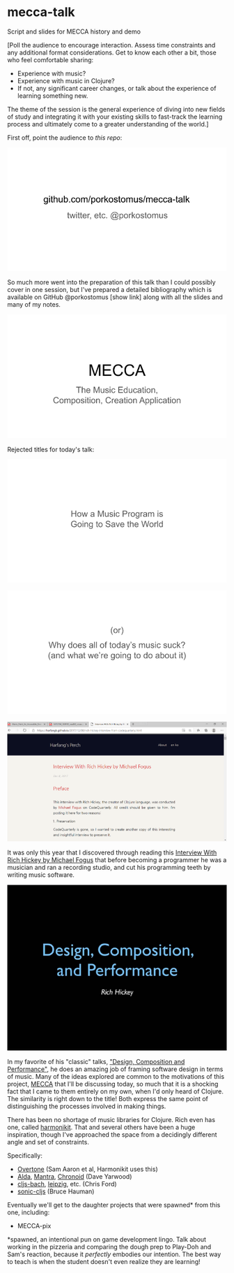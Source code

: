# mecca-talk
Script and slides for MECCA history and demo

[Poll the audience to encourage interaction. Assess time constraints and any additional format considerations. Get to know each other a bit, those who feel comfortable sharing:

- Experience with music?
- Experience with music in Clojure?
- If not, any significant career changes, or talk about the experience of learning something new.

The theme of the session is the general experience of diving into new fields of study and integrating it with your existing skills to fast-track the learning process and ultimately come to a greater understanding of the world.]

First off, point the audience to *this repo*:

![repo](images/whoami.png)

So much more went into the preparation of this talk than I could possibly cover in one session, but I've prepared a detailed bibliography which is available on GitHub @porkostomus [show link] along with all the slides and many of my notes.

![title page](images/MECCA.png)

Rejected titles for today's talk:

![Reject 1](images/MECCA2.png)

![Reject 2](images/MECCA3.png)

![Fogus interview](images/fogus.png)

It was only this year that I discovered through reading this [Interview With Rich Hickey by Michael Fogus](https://harfangk.github.io/2017/12/08/rich-hickey-interview-from-codequarterly.html) that before becoming a programmer he was a musician and ran a recording studio, and cut his programming teeth by writing music software.

![Design, composition and performance](images/design.jpg)

In my favorite of his "classic" talks, ["Design, Composition and Performance"](https://github.com/matthiasn/talk-transcripts/blob/master/Hickey_Rich/DesignCompositionPerformance.md), he does an amazing job of framing software design in terms of music. Many of the ideas explored are common to the motivations of this project, [MECCA](https://github.com/porkostomus/mecca) that I'll be discussing today, so much that it is a shocking fact that I came to them entirely on my own, when I'd only heard of Clojure. The similarity is right down to the title! Both express the same point of distinguishing the processes involved in making things.



There has been no shortage of music libraries for Clojure. Rich even has one, called [harmonikit](https://github.com/richhickey/harmonikit). That and several others have been a huge inspiration, though I've approached the space from a decidingly different angle and set of constraints.

Specifically:

- [Overtone](https://github.com/overtone/overtone) (Sam Aaron et al, Harmonikit uses this)
- [Alda](https://github.com/alda-lang/alda), [Mantra](https://github.com/daveyarwood/mantra), [Chronoid](https://github.com/daveyarwood/chronoid) (Dave Yarwood)
- [cljs-bach](https://github.com/ctford/cljs-bach), [leipzig](https://github.com/ctford/leipzig), etc. (Chris Ford)
- [sonic-cljs](https://github.com/bhauman/sonic-cljs) (Bruce Hauman)

Eventually we'll get to the daughter projects that were spawned* from this one, including:

- MECCA-pix

*spawned, an intentional pun on game development lingo. Talk about working in the pizzeria and comparing the dough prep to Play-Doh and Sam's reaction, because it *perfectly* embodies our intention. The best way to teach is when the student doesn't even realize they are learning!